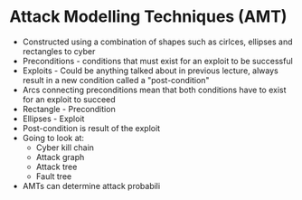 # Attack Modelling Techniques (AMT)
- Constructed using a combination of shapes such as cirlces, ellipses and rectangles to cyber
- Preconditions - conditions that must exist for an exploit to be successful
- Exploits - Could be anything talked about in previous lecture, always result in a new condition called a "post-condition"
- Arcs connecting preconditions mean that both conditions have to exist for an exploit to succeed 
- Rectangle - Precondition
- Ellipses - Exploit
- Post-condition is result of the exploit 
- Going to look at:
	- Cyber kill chain
	- Attack graph
	- Attack tree
	- Fault tree
- AMTs can determine attack probabili